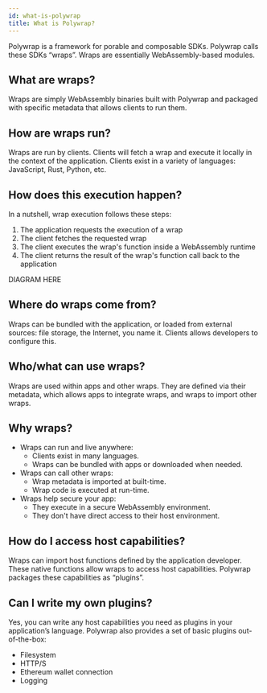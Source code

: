 ```yaml
---
id: what-is-polywrap
title: What is Polywrap?
---
```


Polywrap is a framework for porable and composable SDKs. Polywrap calls these SDKs “wraps”. Wraps are essentially WebAssembly-based modules.

## What are wraps?

Wraps are simply WebAssembly binaries built with Polywrap and packaged with specific metadata that allows clients to run them.

## How are wraps run?

Wraps are run by clients. Clients will fetch a wrap and execute it locally in the context of the application. Clients exist in a variety of languages: JavaScript, Rust, Python, etc.

## How does this execution happen?

In a nutshell, wrap execution follows these steps:

1. The application requests the execution of a wrap
2. The client fetches the requested wrap
3. The client executes the wrap's function inside a WebAssembly runtime
4. The client returns the result of the wrap's function call back to the application

DIAGRAM HERE

## Where do wraps come from?

Wraps can be bundled with the application, or loaded from external sources: file storage, the Internet, you name it. Clients allows developers to configure this.

## Who/what can use wraps?

Wraps are used within apps and other wraps. They are defined via their metadata, which allows apps to integrate wraps, and wraps to import other wraps.

## Why wraps?

- Wraps can run and live anywhere:
  - Clients exist in many languages.
  - Wraps can be bundled with apps or downloaded when needed.
- Wraps can call other wraps:
  - Wrap metadata is imported at built-time.
  - Wrap code is executed at run-time.
- Wraps help secure your app:
  - They execute in a secure WebAssembly environment.
  - They don't have direct access to their host environment.

## How do I access host capabilities?
Wraps can import host functions defined by the application developer. These native functions allow wraps to access host capabilities. Polywrap packages these capabilities as “plugins”.

## Can I write my own plugins?
Yes, you can write any host capabilities you need as plugins in your application’s language. Polywrap also provides a set of basic plugins out-of-the-box:

- Filesystem
- HTTP/S
- Ethereum wallet connection
- Logging